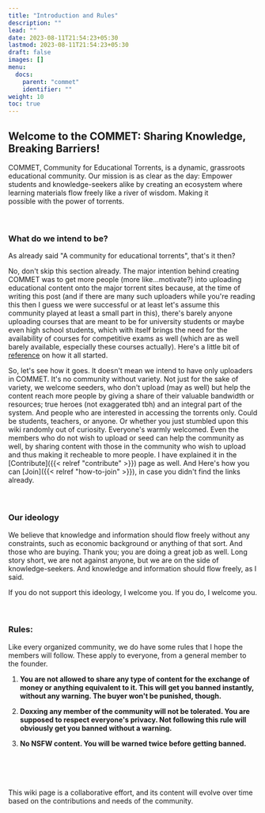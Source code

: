 ```yaml
---
title: "Introduction and Rules"
description: ""
lead: ""
date: 2023-08-11T21:54:23+05:30
lastmod: 2023-08-11T21:54:23+05:30
draft: false 
images: []
menu:
  docs:
    parent: "commet"
    identifier: ""
weight: 10
toc: true
---
```


## Welcome to the COMMET: Sharing Knowledge, Breaking Barriers!

COMMET, Community for Educational Torrents, is a dynamic, grassroots  
educational community. Our mission is as clear as the day: Empower  
students and knowledge-seekers alike by creating an ecosystem where  
learning materials flow freely like a river of wisdom. Making it  
possible with the power of torrents.<br><br><br>

### What do we intend to be?

As already said "A community for educational torrents", that's it then?  
  
No, don't skip this section already. The major intention behind creating COMMET was to get more people (more like...motivate?) into uploading educational content onto the major torrent sites because, at the time of writing this post (and if there are many such uploaders while you're reading this then I guess we were successful or at least let's assume this community played at least a small part in this), there's barely anyone uploading courses that are meant to be for university students or maybe even high school students, which with itself brings the need for the availability of courses for competitive exams as well (which are as well barely available, especially these courses actually). Here's a little bit of [reference](https://forum.suprbay.org/Thread-Want-to-make-a-community-for-educational-torrents) on how it all started.  
  
So, let's see how it goes. It doesn't mean we intend to have only uploaders in COMMET. It's no community without variety. Not just for the sake of variety, we welcome seeders, who don't upload (may as well) but help the content reach more people by giving a share of their valuable bandwidth or resources; true heroes (not exaggerated tbh) and an integral part of the system.  And people who are interested in accessing the torrents only. Could be students, teachers, or anyone. Or whether you just stumbled upon this wiki randomly out of curiosity. Everyone's warmly welcomed. Even the members who do not wish to upload or seed can help the community as well,  by sharing content with those in the community who wish to upload and thus making it recheable to more people. I have explained it in the [Contribute]({{< relref "contribute" >}}) page as well. And Here's how you can [Join]({{< relref "how-to-join" >}}), in case you didn't find the links already.
<br><br><br>

### Our ideology

We believe that knowledge and information should flow freely without any constraints, such as economic background or anything of that sort. And those who are buying. Thank you; you are doing a great job as well. Long story short, we are not against anyone, but we are on the side of knowledge-seekers. And knowledge and information should flow freely, as I said.

If you do not support this ideology, I welcome you. If you do, I welcome you.
<br><br><br>

### Rules:

Like every organized community, we do have some rules that I hope the members will follow. These apply to everyone, from a general member to the founder.  
  
1. **You are not allowed to share any type of content for the exchange of money or anything equivalent to it. This will get you banned instantly, without any warning. The buyer won't be punished, though.**

2. **Doxxing any member of the community will not be tolerated. You are supposed to respect everyone's privacy. Not following this rule will obviously get you banned without a warning.**

3. **No NSFW content. You will be warned twice before getting banned.**
  
<br><br><br><br>
This wiki page is a collaborative effort, and its content will evolve over time based on the contributions and needs of the community.
